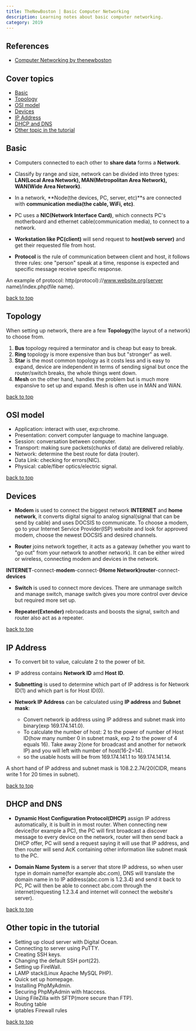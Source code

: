 ```yaml
---
title: TheNewBoston | Basic Computer Networking
description: Learning notes about basic computer networking.
category: 2019
---
```


## References

- [Computer Networking by thenewboston](https://www.youtube.com/watch?v=ueVnSz_lXEs&list=PL6gx4Cwl9DGBpuvPW0aHa7mKdn_k9SPKO)

## Cover topics

- [Basic](#basic)
- [Topology](#topology)
- [OSI model](#osi-model)
- [Devices](#devices)
- [IP Address](#ip-address)
- [DHCP and DNS](#dhcp-and-dns)
- [Other topic in the tutorial](#other-topic-in-the-tutorial)

## Basic

- Computers connected to each other to **share data** forms a **Network**.

- Classify by range and size, network can be divided into three types: **LAN(Local Area Network), MAN(Metropolitan Area Network), WAN(Wide Area Network)**.

- In a network, **Node(the devices, PC, server, etc)**s are connected with **communication media(the cable, WiFi, etc)**.

- PC uses a **NIC(Network Interface Card)**, which connects PC's motherboard and ethernet cable(communication media), to connect to a network.

- **Workstation like PC(client)** will send request to **host(web server)** and get their requested file from host.

- **Protocol** is the rule of communication between client and host, it follows three rules: one "person" speak at a time, response is expected and specific message receive specific response.

An example of protocol: http(protocol)://www.website.org(server name)/index.php(file name).

[back to top](#cover-topics)

## Topology

When setting up network, there are a few **Topology**(the layout of a network) to choose from.

1. **Bus** topology required a terminator and is cheap but easy to break.
2. **Ring** topology is more expensive than bus but "stronger" as well.
3. **Star** is the most common topology as it costs less and is easy to expand, device are independent in terms of sending signal but once the router/switch breaks, the whole things went down.
4. **Mesh** on the other hand, handles the problem but is much more expansive to set up and expand. Mesh is often use in MAN and WAN.

[back to top](#cover-topics)

## OSI model

- Application: interact with user, exp:chrome.
- Presentation: convert computer language to machine language.
- Session: conversation between computer.
- Transport: making sure packets(chunks of data) are delivered reliably.
- Network: determine the best route for data (router).
- Data Link: checking for errors(NIC).
- Physical: cable/fiber optics/electric signal.

[back to top](#cover-topics)

## Devices

- **Modem** is used to connect the biggest network **INTERNET** and **home network**, it converts digital signal to analog signal(signal that can be send by cable) and uses DOCSIS to communicate. To choose a modem, go to your Internet Service Provider(ISP) website and look for approved modem, choose the newest DOCSIS and desired channels.

- **Router** joins network together, it acts as a gateway (whether you want to "go out" from your network to another network). It can be either wired or wireless, connecting modem and devices in the network.

**INTERNET**-connect-**modem**-connect-**(Home Network)router**-connect-**devices**

- **Switch** is used to connect more devices. There are unmanage switch and manage switch, manage switch gives you more control over device but required more set up.

- **Repeater(Extender)** rebroadcasts and boosts the signal, switch and router also act as a repeater.

[back to top](#cover-topics)

## IP Address

- To convert bit to value, calculate 2 to the power of bit.

- IP address contains **Network ID** amd **Host ID**.

- **Subnetting** is used to determine which part of IP address is for Network ID(1) and which part is for Host ID(0).

- **Network IP Address** can be calculated using **IP address** and **Subnet mask**:
  - Convert network ip address using IP address and subnet mask into binary(exp 169.174.141.0).
  - To calculate the number of host: 2 to the power of number of Host ID(how many number 0 in subnet mask, exp 2 to the power of 4 equals 16). Take away 2(one for broadcast and another for network IP) and you will left with number of host(16-2=14).
  - so the usable hosts will be from 169.174.141.1 to 169.174.141.14.

A short hand of IP address and subnet mask is 108.2.2.74/20(CIDR, means write 1 for 20 times in subnet).

[back to top](#cover-topics)

## DHCP and DNS

- **Dynamic Host Configuration Protocol(DHCP)** assign IP address automatically, it is built in in most router. When connecting new device(for example a PC), the PC will first broadcast a discover message to every device on the network, router will then send back a DHCP offer, PC will send a request saying it will use that IP address, and then router will send AcK containing other information like subnet mask to the PC.

- **Domain Name System** is a server that store IP address, so when user type in domain name(for example abc.com), DNS will translate the domain name in to IP address(abc.com is 1.2.3.4) and send it back to PC, PC will then be able to connect abc.com through the internet(requesting 1.2.3.4 and internet will connect the website's server).

[back to top](#cover-topics)

## Other topic in the tutorial

- Setting up cloud server with Digital Ocean.
- Connecting to server using PuTTY.
- Creating SSH keys.
- Changing the default SSH port(22).
- Setting up FireWall.
- LAMP stack(Linux Apache MySQL PHP).
- Quick set up homepage.
- Installing PhpMyAdmin.
- Securing PhpMyAdmin with htaccess.
- Using FileZilla with SFTP(more secure than FTP).
- Routing table
- iptables Firewall rules

[back to top](#cover-topics)
